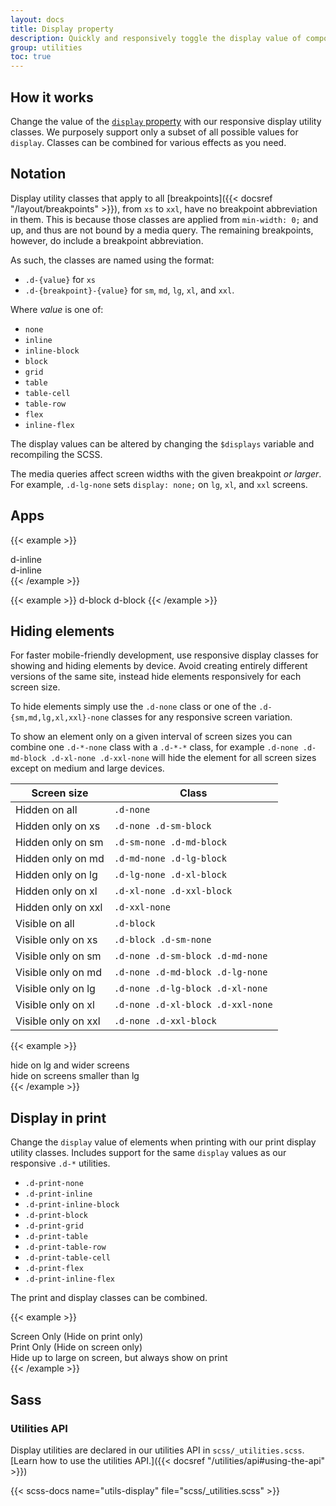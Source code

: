 ```yaml
---
layout: docs
title: Display property
description: Quickly and responsively toggle the display value of components and more with our display utilities. Includes support for some of the more common values, as well as some extras for controlling display when printing.
group: utilities
toc: true
---
```


## How it works

Change the value of the [`display` property](https://developer.mozilla.org/en-US/docs/Web/CSS/display) with our responsive display utility classes. We purposely support only a subset of all possible values for `display`. Classes can be combined for various effects as you need.

## Notation

Display utility classes that apply to all [breakpoints]({{< docsref "/layout/breakpoints" >}}), from `xs` to `xxl`, have no breakpoint abbreviation in them. This is because those classes are applied from `min-width: 0;` and up, and thus are not bound by a media query. The remaining breakpoints, however, do include a breakpoint abbreviation.

As such, the classes are named using the format:

- `.d-{value}` for `xs`
- `.d-{breakpoint}-{value}` for `sm`, `md`, `lg`, `xl`, and `xxl`.

Where *value* is one of:

- `none`
- `inline`
- `inline-block`
- `block`
- `grid`
- `table`
- `table-cell`
- `table-row`
- `flex`
- `inline-flex`

The display values can be altered by changing the `$displays` variable and recompiling the SCSS.

The media queries affect screen widths with the given breakpoint *or larger*. For example, `.d-lg-none` sets `display: none;` on `lg`, `xl`, and `xxl` screens.

## Apps

{{< example >}}
<div class="d-inline p-2 bg-primary text-white">d-inline</div>
<div class="d-inline p-2 bg-dark text-white">d-inline</div>
{{< /example >}}

{{< example >}}
<span class="d-block p-2 bg-primary text-white">d-block</span>
<span class="d-block p-2 bg-dark text-white">d-block</span>
{{< /example >}}

## Hiding elements

For faster mobile-friendly development, use responsive display classes for showing and hiding elements by device. Avoid creating entirely different versions of the same site, instead hide elements responsively for each screen size.

To hide elements simply use the `.d-none` class or one of the `.d-{sm,md,lg,xl,xxl}-none` classes for any responsive screen variation.

To show an element only on a given interval of screen sizes you can combine one `.d-*-none` class with a `.d-*-*` class, for example `.d-none .d-md-block .d-xl-none .d-xxl-none` will hide the element for all screen sizes except on medium and large devices.

<table class="table">
  <thead>
    <tr>
      <th>Screen size</th>
      <th>Class</th>
    </tr>
  </thead>
  <tbody>
    <tr>
      <td>Hidden on all</td>
      <td><code>.d-none</code></td>
    </tr>
    <tr>
      <td>Hidden only on xs</td>
      <td><code>.d-none .d-sm-block</code></td>
    </tr>
    <tr>
      <td>Hidden only on sm</td>
      <td><code>.d-sm-none .d-md-block</code></td>
    </tr>
    <tr>
      <td>Hidden only on md</td>
      <td><code>.d-md-none .d-lg-block</code></td>
    </tr>
    <tr>
      <td>Hidden only on lg</td>
      <td><code>.d-lg-none .d-xl-block</code></td>
    </tr>
    <tr>
      <td>Hidden only on xl</td>
      <td><code>.d-xl-none .d-xxl-block</code></td>
    </tr>
    <tr>
      <td>Hidden only on xxl</td>
      <td><code>.d-xxl-none</code></td>
    </tr>
    <tr>
      <td>Visible on all</td>
      <td><code>.d-block</code></td>
    </tr>
    <tr>
      <td>Visible only on xs</td>
      <td><code>.d-block .d-sm-none</code></td>
    </tr>
    <tr>
      <td>Visible only on sm</td>
      <td><code>.d-none .d-sm-block .d-md-none</code></td>
    </tr>
    <tr>
      <td>Visible only on md</td>
      <td><code>.d-none .d-md-block .d-lg-none</code></td>
    </tr>
    <tr>
      <td>Visible only on lg</td>
      <td><code>.d-none .d-lg-block .d-xl-none</code></td>
    </tr>
    <tr>
      <td>Visible only on xl</td>
      <td><code>.d-none .d-xl-block .d-xxl-none</code></td>
    </tr>
    <tr>
      <td>Visible only on xxl</td>
      <td><code>.d-none .d-xxl-block</code></td>
    </tr>
  </tbody>
</table>

{{< example >}}
<div class="d-lg-none">hide on lg and wider screens</div>
<div class="d-none d-lg-block">hide on screens smaller than lg</div>
{{< /example >}}

## Display in print

Change the `display` value of elements when printing with our print display utility classes. Includes support for the same `display` values as our responsive `.d-*` utilities.

- `.d-print-none`
- `.d-print-inline`
- `.d-print-inline-block`
- `.d-print-block`
- `.d-print-grid`
- `.d-print-table`
- `.d-print-table-row`
- `.d-print-table-cell`
- `.d-print-flex`
- `.d-print-inline-flex`

The print and display classes can be combined.

{{< example >}}
<div class="d-print-none">Screen Only (Hide on print only)</div>
<div class="d-none d-print-block">Print Only (Hide on screen only)</div>
<div class="d-none d-lg-block d-print-block">Hide up to large on screen, but always show on print</div>
{{< /example >}}

## Sass

### Utilities API

Display utilities are declared in our utilities API in `scss/_utilities.scss`. [Learn how to use the utilities API.]({{< docsref "/utilities/api#using-the-api" >}})

{{< scss-docs name="utils-display" file="scss/_utilities.scss" >}}
